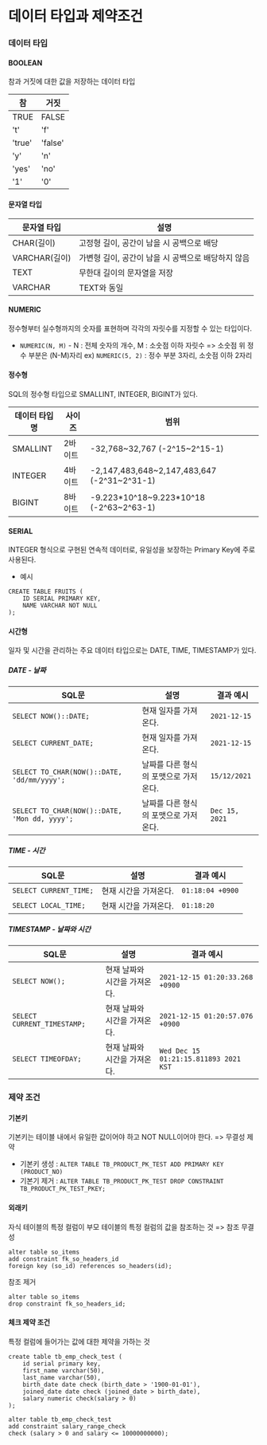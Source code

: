 # 데이터 타입과 제약조건

### 데이터 타입

#### BOOLEAN

참과 거짓에 대한 값을 저장하는 데이터 타입

| 참     | 거짓    |
| ------ | ------- |
| TRUE   | FALSE   |
| 't'    | 'f'     |
| 'true' | 'false' |
| 'y'    | 'n'     |
| 'yes'  | 'no'    |
| '1'    | '0'     |

#### 문자열 타입

| 문자열 타입   | 설명                                               |
| ------------- | -------------------------------------------------- |
| CHAR(길이)    | 고정형 길이, 공간이 남을 시 공백으로 배당          |
| VARCHAR(길이) | 가변형 길이, 공간이 남을 시 공백으로 배당하지 않음 |
| TEXT          | 무한대 길이의 문자열을 저장                        |
| VARCHAR       | TEXT와 동일                                        |

#### NUMERIC

정수형부터 실수형까지의 숫자를 표현하며 각각의 자릿수를 지정할 수 있는 타입이다.

- `NUMERIC(N, M)` - N : 전체 숫자의 개수, M : 소숫점 이하 자릿수
  => 소숫점 위 정수 부분은 (N-M)자리
  ex) `NUMERIC(5, 2)` : 정수 부분 3자리, 소숫점 이하 2자리

#### 정수형

SQL의 정수형 타입으로 SMALLINT, INTEGER, BIGINT가 있다.

| 데이터 타입명 | 사이즈  | 범위                                        |
| ------------- | ------- | ------------------------------------------- |
| SMALLINT      | 2바이트 | -32,768~32,767 (-2^15~2^15-1)               |
| INTEGER       | 4바이트 | -2,147,483,648~2,147,483,647 (-2^31~2^31-1) |
| BIGINT        | 8바이트 | -9.223\*10^18~9.223\*10^18 (-2^63~2^63-1)   |

#### SERIAL

INTEGER 형식으로 구현된 연속적 데이터로, 유일성을 보장하는 Primary Key에 주로 사용된다.

- 예시

```mysql
CREATE TABLE FRUITS (
	ID SERIAL PRIMARY KEY,
	NAME VARCHAR NOT NULL
);
```

#### 시간형

일자 및 시간을 관리하는 주요 데이터 타입으로는 DATE, TIME, TIMESTAMP가 있다.

##### DATE - 날짜

| SQL문                                         | 설명                                  | 결과 예시      |
| --------------------------------------------- | ------------------------------------- | -------------- |
| `SELECT NOW()::DATE;`                         | 현재 일자를 가져온다.                 | `2021-12-15`   |
| `SELECT CURRENT_DATE;`                        | 현재 일자를 가져온다.                 | `2021-12-15`   |
| `SELECT TO_CHAR(NOW()::DATE, 'dd/mm/yyyy';`   | 날짜를 다른 형식의 포맷으로 가저온다. | `15/12/2021`   |
| `SELECT TO_CHAR(NOW()::DATE, 'Mon dd, yyyy';` | 날짜를 다른 형식의 포맷으로 가저온다. | `Dec 15, 2021` |

##### TIME - 시간

| SQL문                  | 설명                  | 결과 예시        |
| ---------------------- | --------------------- | ---------------- |
| `SELECT CURRENT_TIME;` | 현재 시간을 가져온다. | `01:18:04 +0900` |
| `SELECT LOCAL_TIME;`   | 현재 시간을 가져온다. | `01:18:20`       |

##### TIMESTAMP - 날짜와 시간

| SQL문                       | 설명                         | 결과 예시                             |
| --------------------------- | ---------------------------- | ------------------------------------- |
| `SELECT NOW();`             | 현재 날짜와 시간을 가져온다. | `2021-12-15 01:20:33.268 +0900`       |
| `SELECT CURRENT_TIMESTAMP;` | 현재 날짜와 시간을 가져온다. | `2021-12-15 01:20:57.076 +0900`       |
| `SELECT TIMEOFDAY;`         | 현재 날짜와 시간을 가져온다. | `Wed Dec 15 01:21:15.811893 2021 KST` |

### 제약 조건

#### 기본키

기본키는 테이블 내에서 유일한 값이어야 하고 NOT NULL이어야 한다. => 무결성 제약

- 기본키 생성 : `ALTER TABLE TB_PRODUCT_PK_TEST ADD PRIMARY KEY (PRODUCT_NO)`
- 기본기 제거 : `ALTER TABLE TB_PRODUCT_PK_TEST DROP CONSTRAINT TB_PRODUCT_PK_TEST_PKEY;`

#### 외래키

자식 테이블의 특정 컬럼이 부모 테이블의 특정 컬럼의 값을 참조하는 것 => 참조 무결성

```mysql
alter table so_items
add constraint fk_so_headers_id
foreign key (so_id) references so_headers(id);
```

참조 제거

```mysql
alter table so_items
drop constraint fk_so_headers_id;
```



#### 체크 제약 조건

특정 컬럼에 들어가는 값에 대한 제약을 가하는 것

```mysql
create table tb_emp_check_test (
	id serial primary key,
	first_name varchar(50),
	last_name varchar(50),
	birth_date date check (birth_date > '1900-01-01'),
	joined_date date check (joined_date > birth_date),
	salary numeric check(salary > 0)
);
```

```mysql
alter table tb_emp_check_test
add constraint salary_range_check
check (salary > 0 and salary <= 10000000000);
```

